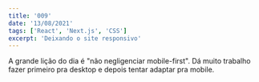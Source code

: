 ```yaml
---
title: '009'
date: '13/08/2021'
tags: ['React', 'Next.js', 'CSS']
excerpt: 'Deixando o site responsivo'
---
```

A grande lição do dia é "não negligenciar mobile-first". Dá muito trabalho fazer primeiro pra desktop e depois tentar adaptar pra mobile.
